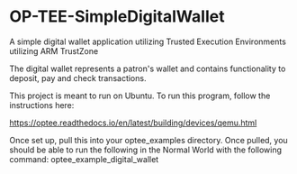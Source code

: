 # OP-TEE-SimpleDigitalWallet
A simple digital wallet application utilizing Trusted Execution Environments utilizing ARM TrustZone


The digital wallet represents a patron's wallet and contains functionality to deposit, pay and check transactions. 

This project is meant to run on Ubuntu. 
To run this program, follow the instructions here:

https://optee.readthedocs.io/en/latest/building/devices/qemu.html

Once set up, pull this into your optee_examples directory.
Once pulled, you should be able to run the following in the Normal World with the following command:
    optee_example_digital_wallet
